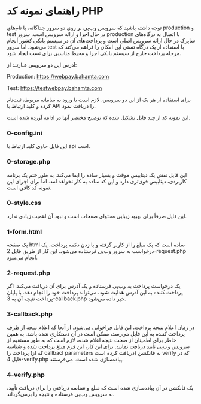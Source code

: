 # راهنمای نمونه کد PHP

توجه داشته باشید که سرویس وب‌پی بر روی دو سرور جداگانه، با نام‌های production و test در حال اجرا و ارائه سرویس است. سرور production با اتصال به درگاه‌های شاپرک در حال ارائه سرویس اصلی است و پرداخت‌های آن در سیستم بانکی کشور انجام می‌شود. اما سرور test با استفاده از یک درگاه تستی این امکان را فراهم می‌کند که مرحله پرداخت خارج از سیستم بانکی اجرا و محیط مناسبی برای تست ایجاد شود.

آدرس این دو سرویس عبارتند از:

Production: <https://webpay.bahamta.com>

Test: <https://testwebpay.bahamta.com>

برای استفاده از هر یک از این دو سرویس، لازم است با ورود به سامانه مربوط، ثبت‌نام کرده و کلید ارتباط با API را دریافت نمود.

این نمونه کد از چند فایل تشکیل شده که توضیح مختصر آنها در ادامه آورده شده است.

### 0-config.ini

این فایل حاوی کلید ارتباط با api است.

### 0-storage.php

این فایل نقش یک دیتابیس موقت و بسیار ساده را ایفا می‌کند. به طور حتم یک برنامه کاربردی، دیتابیس قوی‌تری دارد و این کد ساده به کار نخواهد آمد. اما برای اجرای این نمونه کد کافی است.

### 0-style.css

این فایل صرفاً برای بهبود زیبایی محتوای صفحات است و نبود آن اهمیت زیادی ندارد.

### 1-form.html

یک صفحه html ساده است که یک مبلغ را از کاربر گرفته و با زدن دکمه پرداخت، یک درخواست به سرور وب‌پی فرستاده می‌شود. این کار از طریق فایل 2-request.php انجام می‌شود.

### 2-request.php

یک درخواست پرداخت به وب‌پی فرستاده و یک آدرس برای آن دریافت می‌کند. اگر پرداخت کننده به این آدرس هدایت شود، می‌تواند پرداخت خود را انجام دهد. با پایان پرداخت نتیجه آن به 3-callback.php خبر داده می‌شود.

### 3-callback.php

در زمان اعلام نتیجه پرداخت، این فایل فراخوانی می‌شود. از آنجا که اعلام نتیجه از طرف پرداخت کننده به این فایل می‌رسد، ممکن است در آن دستکاری شده باشد. به همین خاطر برای اطمینان از صحت نتیجه اعلام شده، لازم است که به طور مستقیم از سرویس وب‌پی تأیید دریافت نمایید. برای این کار، این فرم مبلغ پرداخت شده و شناسه پرداخت را (که از callbacl parameters دریافت کرده است) به فانکشن verify که در فایل 4-verify.php پیاده‌سازی شده است، می‌فرستند.

### 4-verify.php

یک فانکشن در آن پیاده‌سازی شده است که مبلغ و شناسه دریافتی را برای دریافت تأیید، به سرویس وب‌پی فرستاده و نتیجه را برمی‌گرداند.
